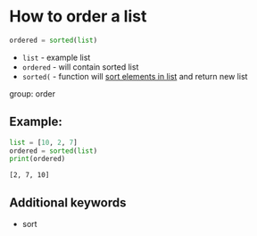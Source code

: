 # How to order a list

```python
ordered = sorted(list)
```

- `list` - example list
- `ordered` - will contain sorted list
- `sorted(` - function will [sort elements in list](https://docs.python.org/3/howto/sorting.html) and return new list

group: order

## Example: 
```python
list = [10, 2, 7]
ordered = sorted(list)
print(ordered)
```
```
[2, 7, 10]

```

## Additional keywords
- sort
